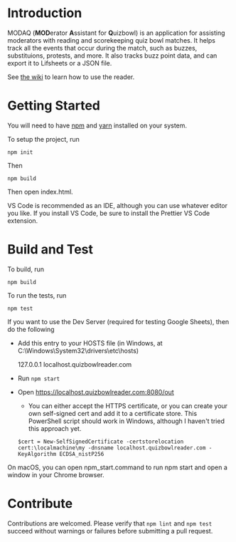 # Introduction

MODAQ (**MOD**erator **A**ssistant for **Q**uizbowl)  is an application for assisting moderators with reading and scorekeeping quiz bowl matches. It helps track all the events that occur during the match, such as buzzes, substituions, protests, and more. It also tracks buzz point data, and can export it to Lifsheets or a JSON file.

See [the wiki](https://github.com/alopezlago/MODAQ/wiki) to learn how to use the reader.

# Getting Started

You will need to have [npm](https://www.npmjs.com/get-npm) and [yarn](https://yarnpkg.com/getting-started/install) installed on your system.

To setup the project, run

`npm init`

Then

`npm build`

Then open index.html.

VS Code is recommended as an IDE, although you can use whatever editor you like. If you install VS Code, be sure to install the Prettier VS Code extension.

# Build and Test

To build, run

`npm build`

To run the tests, run

`npm test`

If you want to use the Dev Server (required for testing Google Sheets), then do the following

-   Add this entry to your HOSTS file (in Windows, at C:\Windows\System32\drivers\etc\hosts)

    127.0.0.1 localhost.quizbowlreader.com

-   Run `npm start`

-   Open https://localhost.quizbowlreader.com:8080/out

    -   You can either accept the HTTPS certificate, or you can create your own self-signed cert and add it to a certificate store. This PowerShell script should work in Windows, although I haven't tried this approach yet.

    `$cert = New-SelfSignedCertificate -certstorelocation cert:\localmachine\my -dnsname localhost.quizbowlreader.com -KeyAlgorithm ECDSA_nistP256`

On macOS, you can open npm_start.command to run npm start and open a window in your Chrome browser.

# Contribute

Contributions are welcomed. Please verify that `npm lint` and `npm test` succeed without warnings or failures before submitting a pull request.

